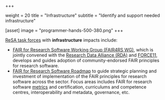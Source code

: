  +++

weight = 20
title = "Infrastructure"
subtitle = "Identify and support needed infrastructure"

[asset]
image = "programmer-hands-500-380.png"
+++

[ReSA task forces](https://www.researchsoft.org/taskforces/) with **infrastructure** impacts include:

* [FAIR for Research Software Working Group (FAIR4RS WG)](https://www.rd-alliance.org/groups/fair-4-research-software-fair4rs-wg), which is jointly convened with the [Research Data Alliance (RDA)](https://www.rd-alliance.org/) and [FORCE11](https://www.force11.org/), develops and guides adoption of community-endorsed FAIR principles for research software.
*  [FAIR for Research Software Roadmap](https://www.researchsoft.org/taskforces/) to guide strategic planning and investment of implementation of the FAIR principles for research software across the sector. Focus areas includes FAIR for research software [metrics](https://docs.google.com/document/d/1BpzecVx4ZvSNfHD-UHhofZVdA6qiP_ENrmozmiq9zY4/edit) and certification, curriculums and competence centres, interoperability and metadata, governance, etc.
